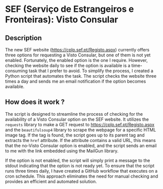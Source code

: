 # SEF (Serviço de Estrangeiros e Fronteiras): Visto Consular

## Description

The new SEF website (https://cplp.sef.pt/Registo.aspx) currently offers three options for requesting a Visto Consular, but one of them is not yet enabled. Fortunately, the enabled option is the one I require. However, checking the website daily to see if the option is available is a time-consuming task that I prefer to avoid. To simplify the process, I created a Python script that automates the task. The script checks the website three times a day and sends me an email notification if the option becomes available.

## How does it work ?

The script is designed to streamline the process of checking for the availability of a Visto Consular option on the SEF website. It utilizes the `requests` library to make a GET request to https://cplp.sef.pt/Registo.aspx and the `beautifulsoup4` library to scrape the webpage for a specific HTML image tag. If the tag is found, the script goes up to its parent <a> tag and extracts the `href` attribute. If the attribute contains a valid URL, this means that the no-Visto Consular option is enabled, and the script sends an email to me with the link embedded using the MailGun library.

If the option is not enabled, the script will simply print a message to the stdout indicating that the option is not ready yet. To ensure that the script runs three times daily, I have created a GitHub workflow that executes on a cron schedule. This approach eliminates the need for manual checking and provides an efficient and automated solution.
